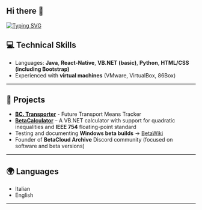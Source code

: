 ## Hi there 👋

[![Typing SVG](https://readme-typing-svg.demolab.com?font=Fira+Code&size=15&duration=2000&pause=1000&width=435&lines=Hello+World+%F0%9F%91%8B;I'm+a+frontend+and+backend+webdeveloper)](https://git.io/typing-svg)

## 💻 Technical Skills

- Languages: **Java**, **React-Native**, **VB.NET (basic)**, **Python**, **HTML/CSS (including Bootstrap)**
- Experienced with **virtual machines** (VMware, VirtualBox, 86Box)

---

## 🚀 Projects

- **[BC. Transporter](https://betacloud-transporter.vercel.app/)** - Future Transport Means Tracker
- [**BetaCalculator**](https://github.com/Rixolino/BetaCalculator) – A VB.NET calculator with support for quadratic inequalities and **IEEE 754** floating-point standard
- Testing and documenting **Windows beta builds** → [BetaWiki](https://betawiki.net/wiki/User:RixolinoVM/Tested_Builds)
- Founder of **BetaCloud Archive** Discord community (focused on software and beta versions)

---

## 🌍 Languages

- Italian 
- English

---

